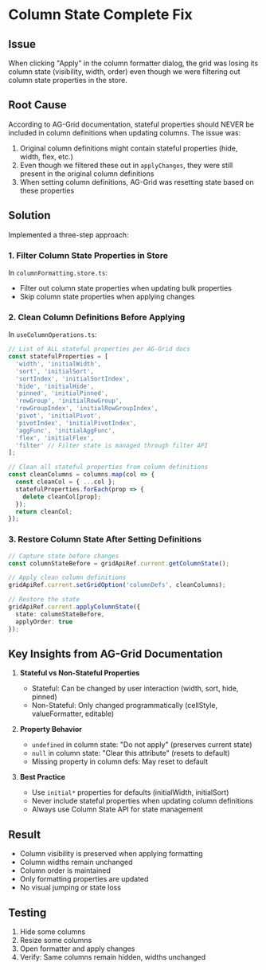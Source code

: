 # Column State Complete Fix

## Issue
When clicking "Apply" in the column formatter dialog, the grid was losing its column state (visibility, width, order) even though we were filtering out column state properties in the store.

## Root Cause
According to AG-Grid documentation, stateful properties should NEVER be included in column definitions when updating columns. The issue was:

1. Original column definitions might contain stateful properties (hide, width, flex, etc.)
2. Even though we filtered these out in `applyChanges`, they were still present in the original column definitions
3. When setting column definitions, AG-Grid was resetting state based on these properties

## Solution
Implemented a three-step approach:

### 1. Filter Column State Properties in Store
In `columnFormatting.store.ts`:
- Filter out column state properties when updating bulk properties
- Skip column state properties when applying changes

### 2. Clean Column Definitions Before Applying
In `useColumnOperations.ts`:
```typescript
// List of ALL stateful properties per AG-Grid docs
const statefulProperties = [
  'width', 'initialWidth', 
  'sort', 'initialSort', 
  'sortIndex', 'initialSortIndex',
  'hide', 'initialHide',
  'pinned', 'initialPinned',
  'rowGroup', 'initialRowGroup',
  'rowGroupIndex', 'initialRowGroupIndex',
  'pivot', 'initialPivot',
  'pivotIndex', 'initialPivotIndex',
  'aggFunc', 'initialAggFunc',
  'flex', 'initialFlex',
  'filter' // Filter state is managed through filter API
];

// Clean all stateful properties from column definitions
const cleanColumns = columns.map(col => {
  const cleanCol = { ...col };
  statefulProperties.forEach(prop => {
    delete cleanCol[prop];
  });
  return cleanCol;
});
```

### 3. Restore Column State After Setting Definitions
```typescript
// Capture state before changes
const columnStateBefore = gridApiRef.current.getColumnState();

// Apply clean column definitions
gridApiRef.current.setGridOption('columnDefs', cleanColumns);

// Restore the state
gridApiRef.current.applyColumnState({
  state: columnStateBefore,
  applyOrder: true
});
```

## Key Insights from AG-Grid Documentation

1. **Stateful vs Non-Stateful Properties**
   - Stateful: Can be changed by user interaction (width, sort, hide, pinned)
   - Non-Stateful: Only changed programmatically (cellStyle, valueFormatter, editable)

2. **Property Behavior**
   - `undefined` in column state: "Do not apply" (preserves current state)
   - `null` in column state: "Clear this attribute" (resets to default)
   - Missing property in column defs: May reset to default

3. **Best Practice**
   - Use `initial*` properties for defaults (initialWidth, initialSort)
   - Never include stateful properties when updating column definitions
   - Always use Column State API for state management

## Result
- Column visibility is preserved when applying formatting
- Column widths remain unchanged
- Column order is maintained
- Only formatting properties are updated
- No visual jumping or state loss

## Testing
1. Hide some columns
2. Resize some columns
3. Open formatter and apply changes
4. Verify: Same columns remain hidden, widths unchanged